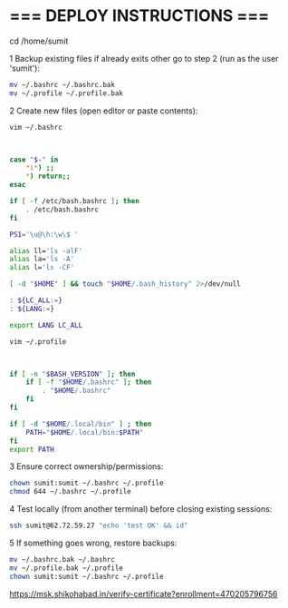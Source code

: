 # === DEPLOY INSTRUCTIONS ===


cd /home/sumit


1 Backup existing files if already exits other go to step 2 (run as the user 'sumit'):
```sh
mv ~/.bashrc ~/.bashrc.bak
mv ~/.profile ~/.profile.bak
```



2 Create new files (open editor or paste contents):

```sh
vim ~/.bashrc
```

```sh


case "$-" in
    *i*) ;;
    *) return;;
esac

if [ -f /etc/bash.bashrc ]; then
    . /etc/bash.bashrc
fi

PS1='\u@\h:\w\$ '

alias ll='ls -alF'
alias la='ls -A'
alias l='ls -CF'

[ -d "$HOME" ] && touch "$HOME/.bash_history" 2>/dev/null

: ${LC_ALL:=}
: ${LANG:=}

export LANG LC_ALL


```




```sh
vim ~/.profile
```

```sh


if [ -n "$BASH_VERSION" ]; then
    if [ -f "$HOME/.bashrc" ]; then
        . "$HOME/.bashrc"
    fi
fi

if [ -d "$HOME/.local/bin" ] ; then
    PATH="$HOME/.local/bin:$PATH"
fi
export PATH


```



3 Ensure correct ownership/permissions:
```sh
chown sumit:sumit ~/.bashrc ~/.profile
chmod 644 ~/.bashrc ~/.profile
```



4 Test locally (from another terminal) before closing existing sessions:
```sh
ssh sumit@62.72.59.27 "echo 'test OK' && id"
```


5 If something goes wrong, restore backups:
```sh
mv ~/.bashrc.bak ~/.bashrc
mv ~/.profile.bak ~/.profile
chown sumit:sumit ~/.bashrc ~/.profile
```



https://msk.shikohabad.in/verify-certificate?enrollment=470205796756